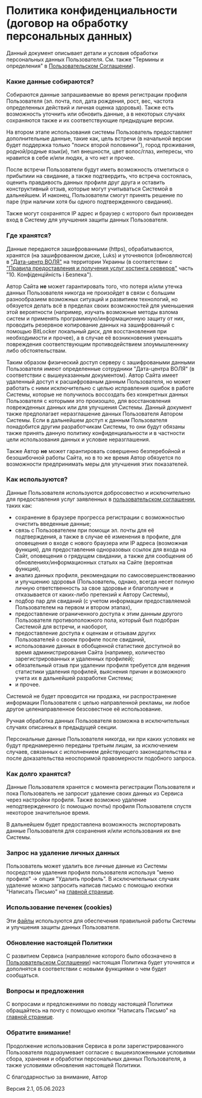 # Политика конфиденциальности (договор на обработку персональных данных)

Данный документ описывает детали и условия обработки персональных данных Пользователя. См. также "Термины и определения" в [Пользовательском Соглашении](/пользовательское-соглашение)).

### Какие данные собираются?

Собираются данные запрашиваемые во время регистрации профиля Пользователя (эл. почта, пол, дата рождения, рост, вес, частота определенных действий и личная оценка здоровья). Также есть возможность уточнить или обновить данные, а в некоторых случаях сохраняются также и их соответствующие предыдущие версии.

На втором этапе использования системы Пользователь предоставляет дополнительные данные, такие как, цель встречи (в начальной версии будет поддержка только "поиск второй половинки"), город проживания, родной/родные язык(и), тип внешности, цвет волос/глаз, интересы, что нравится в себе и/или людях, а что нет и прочее.

После встречи Пользователи будут иметь возможность отметиться о прибытиии на свидание, а также подтвердить, что встреча состоялась, оценить правдивость данных профиля друг друга и оставить конструктивный отзыв, которые могут учитываться Системой в дальнейшем. И наконец, Пользователи смогут принять решение по паре (при наличии хотя бы одного подтвержденного свидания).

Также могут сохранятся IP адрес и браузер с которого был произведен вход в Систему для улучшения защиты данных Пользователя.

### Где хранятся?

Данные передаются зашифрованными (https), обрабатываются, хранятся (на зашифрованном диске, Luks) и уточняются (обновляются) в ["Дата-центр ВОЛЯ"](https://dc.volia.com/ru/) на территории Украины (в соответствии с ["Правила предоставления и получения услуг хостинга серверов"](https://dc.volia.com/documents/download/3) часть "10. Конфіденційність і Безпека").

Автор Сайта **не** может гарантировать того, что потеря и/или утечка данных Пользователя никогда не произойдет в связи с большим разнообразием возможных ситуаций и развитием технологий, но обязуется делать всё в пределах своих возможностей для уменьшения этой вероятности (например, изучать возможные методы взлома систем и применять программную/информационную защиту от них, проводить резервное копирование данных на зашифрованный с помощью BitLocker локальный диск, для восстановления при необходимости и прочее), а в случае её возникновения уменьшать повреждения соответствующим противодействием злоумышленнику либо обстоятельствам.

Таким образом физический доступ серверу с зашифроваными данными Пользователя имеют определенные сотрудники "Дата-центра ВОЛЯ" (в соответствии с вышеуказанным документом). Автор Сайта имеет удаленный доступ к расшифрованым данным Пользователя, но может работать с ними исключительно с целью исправления ошибок в работе Системы, которые не получилось воссоздать без конкретных данных Пользователя с которыми это произошло, для восстановления поврежденных данных или для улучшения Системы. Данный документ также предполагает неразглашение данных Пользователя Автором Системы. Если в дальнейшем доступ к данным Пользователя понадобится другим разработчикам Системы, то они будут обязаны также принять данную политику конфиденциальности и в частности цели использования данных и условие неразглашения.

Также Автор **не** может гарантировать совершенно безперебойной и безошибочной работы Сайта, но в то же время Автор обязуется по возможности предпринимать меры для улучшения этих показателей.

### Как используются?

Данные Пользователя используются добросовестно и исключительно для предоставления услуг заявленных в [пользовательском соглашении](/пользовательское-соглашение), таких как:

- сохранение в браузере прогресса регистрации с возможностью очистить введенные данные;
- связь с Пользователем при помощи эл. почты для её подтверждения, а также в случае её изменения в профиле, для оповещения о входе с нового браузера или IP адреса (возможная функция), для предоставления одноразовых ссылок для входа на Сайт, оповещения о грядущем свидании, а также для сообщения об обновлениях/информационных статьях на Сайте (вероятная функция),
- анализ данных профиля, рекомендации по самосовершенствованию и улучшению здоровья (Пользователь, однако, всегда несет полную личную ответственность за свое здоровье и благополучие и отказывается от каких-либо претензий к Автору Системы),
- подбор пар для свиданий (с учетом информации предоставляемой Пользователем на первом и втором этапах),
- предоставление ограниченного доступа к этим данным другого Пользователя противоположного пола, который был подобран Системой для встречи, и наоборот,
- предоставление доступа к оценкам и отзывам других Пользователей о своем профиле после свиданий,
- использование данных в обобщенной статистике доступной во время администрирования Сайта (например, количество зарегистрированных и удаленных профилей);
- обязательный отзыв при удалении профиля требуется для ведения статистики удаления профилей, выяснения причин и возможного учета их в дальнейшей разработке Системы;
- и прочее.

Системой не будет проводится ни продажа, ни распространение информации Пользователя с целью направленной рекламы, ни любое другое целенаправленное безсовестное её использование.

Ручная обработка данных Пользователя возможна в исключительных случаях описанных в предыдущей секции.

Персональные данные Пользователя никогда, ни при каких условиях не будут преднамеренно переданы третьим лицам, за исключением случаев, связанных с исполнением действующего законодательства и после доказательства неоспоримой правомерности подобного запроса.

### Как долго хранятся?

Данные Пользователя хранятся с момента регистрации Пользователя и пока Пользователь не запросит удаление своих данных из Сервиса через настройки профиля. Также возможно удаление неподтвержденного (с помощью почты) профиля Пользователя спустя некоторое значительное время.

В дальнейшем будет предоставлена возможность экспортировать данные Пользователя для сохранения и/или использования их вне Системы.

### Запрос на удаление личных данных

Пользователь может удалить все личные данные из Системы посредством удаления профиля пользователя используя "меню профиля" -> опция "Удалить профиль". В исключительных случаях удаление можно запросить написав письмо с помощью кнопки "Написать Письмо" на [главной странице](/).

### Использование печенек (cookies)

Эти [файлы](https://ru.wikipedia.org/wiki/Cookie) используются для обеспечения правильной работы Системы и улучшения защиты данных Пользователя.

### Обновление настоящей Политики

С развитием Сервиса (направление которого было обозначено в [Пользовательском Соглашении](/пользовательское-соглашение)) настоящая Политика будет уточнятся и дополнятся в соответствии с новыми функциями о чем будет сообщаться.

### Вопросы и предложения

С вопросами и предложениями по поводу настоящей Политики обращайтесь на почту с помощью кнопки "Написать Письмо" на [главной странице](/).

### Обратите внимание!

Продолжение использования Сервиса в роли зарегистрированного Пользователя подразумевает согласие с вышеизложенными условиями сбора, хранения и обработки персональных данных Пользователя, а также условиями обновления настоящей Политики.

С благодарностью за внимание, Автор

Версия 2.1, 05.06.2023
